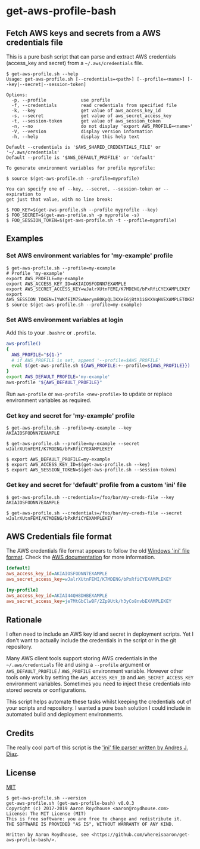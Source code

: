 # get-aws-profile-bash

<!--
![Release](https://img.shields.io/github/release/whereisaaron/get-aws-profile-bash.svg)
-->

## Fetch AWS keys and secrets from a AWS credentials file

This is a pure bash script that can parse and extract AWS credentials (access_key and secret) from a `~/.aws/credentials` file.

```console
$ get-aws-profile.sh --help
Usage: get-aws-profile.sh [--credentials=<path>] [--profile=<name>] [--key|--secret|--session-token]

Options:
  -p, --profile             use profile
  -f, --credentials         read credentials from specified file
  -k, --key                 get value of aws_access_key_id
  -s, --secret              get value of aws_secret_access_key
  -t, --session-token       get value of aws_session_token
  -n, --no                  do not display 'export AWS_PROFILE=<name>'
  -V, --version             display version information
  -h, --help                display this help text

Default --credentials is '$AWS_SHARED_CREDENTIALS_FILE' or '~/.aws/credentials'
Default --profile is '$AWS_DEFAULT_PROFILE' or 'default'

To generate environment variables for profile myprofile:

$ source $(get-aws-profile.sh --profile=myprofile)

You can specify one of --key, --secret, --session-token or --expiration to
get just that value, with no line break:

$ FOO_KEY=$(get-aws-profile.sh --profile myprofile --key)
$ FOO_SECRET=$(get-aws-profile.sh -p myprofile -s)
$ FOO_SESSION_TOKEN=$(get-aws-profile.sh -t --profile=myprofile)

```

## Examples

### Set AWS environment variables for 'my-example' profile

```console
$ get-aws-profile.sh --profile=my-example
# Profile 'my-example'
export AWS_PROFILE=my-example
export AWS_ACCESS_KEY_ID=AKIAIOSFODNN7EXAMPLE
export AWS_SECRET_ACCESS_KEY=wJalrXUtnFEMI/K7MDENG/bPxRfiCYEXAMPLEKEY
export AWS_SESSION_TOKEN=IYWKfEIM7SwWerymB0KpQLIKXeE6jBtX1iGKXVqHVEXAMPLETOKEN
$ source $(get-aws-profile.sh --profile=my-example)
```

### Set AWS environment variables at login

Add this to your `.bashrc` or `.profile`.

```bash
aws-profile()
{
  AWS_PROFILE="${1-}"
  # if AWS_PROFILE is set, append '--profile=$AWS_PROFILE'
  eval $(get-aws-profile.sh ${AWS_PROFILE:+--profile=${AWS_PROFILE}})
}
export AWS_DEFAULT_PROFILE='my-example'
aws-profile "${AWS_DEFAULT_PROFILE}"
```

Run `aws-profile` or `aws-profile <new-profile>` to update or replace environment variables as required.

### Get key and secret for 'my-example' profile

```console
$ get-aws-profile.sh --profile=my-example --key
AKIAIOSFODNN7EXAMPLE

$ get-aws-profile.sh --profile=my-example --secret
wJalrXUtnFEMI/K7MDENG/bPxRfiCYEXAMPLEKEY

$ export AWS_DEFAULT_PROFILE=my-example
$ export AWS_ACCESS_KEY_ID=$(get-aws-profile.sh --key)
$ export AWS_SESSION_TOKEN=$(get-aws-profile.sh --session-token)
```

### Get key and secret for 'default' profile from a custom 'ini' file

```console
$ get-aws-profile.sh --credentials=/foo/bar/my-creds-file --key
AKIAIOSFODNN7EXAMPLE

$ get-aws-profile.sh --credentials=/foo/bar/my-creds-file --secret
wJalrXUtnFEMI/K7MDENG/bPxRfiCYEXAMPLEKEY
```

## AWS Credentials file format

The AWS credentials file format appears to follow the old [Windows 'ini' file format](https://en.wikipedia.org/wiki/INI_file). Check the [AWS documentation](http://docs.aws.amazon.com/cli/latest/userguide/cli-chap-getting-started.html) for more information.

```ini
[default]
aws_access_key_id=AKIAIOSFODNN7EXAMPLE
aws_secret_access_key=wJalrXUtnFEMI/K7MDENG/bPxRfiCYEXAMPLEKEY

[my-profile]
aws_access_key_id=AKIAI44QH8DHBEXAMPLE
aws_secret_access_key=je7MtGbClwBF/2Zp9Utk/h3yCo8nvbEXAMPLEKEY
```

## Rationale

I often need to include an AWS key id and secret in deployment scripts. Yet I don't want to actually include the credentials in the script or in the git repository.

Many AWS client tools support storing AWS credentials in the `~/.aws/credentials` file and using a `--profile` argument or `AWS_DEFAULT_PROFILE` / `AWS_PROFILE` environment variable. However other tools only work by setting the `AWS_ACCESS_KEY_ID` and `AWS_SECRET_ACCESS_KEY` environment variables. Sometimes you need to inject these credentials into stored secrets or configurations.

This script helps automate these tasks whilst keeping the credentials out of your scripts and repository. I wanted a pure bash solution I could include in automated build and deployment environments.

## Credits

The really cool part of this script is the ['ini' file parser written by Andres J. Diaz](https://web.archive.org/web/20180826221418/http://theoldschooldevops.com/2008/02/09/bash-ini-parser/).

## License

[MIT](./LICENSE)

```console
$ get-aws-profile.sh --version
get-aws-profile.sh (get-aws-profile-bash) v0.0.3
Copyright (c) 2017-2019 Aaron Roydhouse <aaron@roydhouse.com>
License: The MIT License (MIT)
This is free software: you are free to change and redistribute it.
THE SOFTWARE IS PROVIDED "AS IS", WITHOUT WARRANTY OF ANY KIND.

Written by Aaron Roydhouse, see <https://github.com/whereisaaron/get-aws-profile-bash/>.
```
